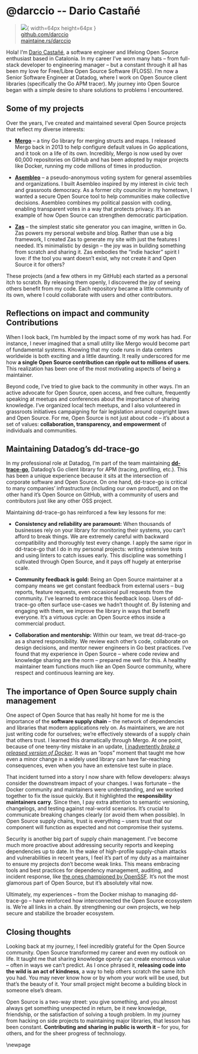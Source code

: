 # @darccio -- Dario Castañé

> ![](https://github.com/darccio.png){ width=64px height=64px }  
> [github.com/darccio](https://github.com/darccio)  
> [maintaine.rs/darccio](https://maintaine.rs/darccio)

Hola\! I’m [Dario Castañé](https://dario.cat), a software engineer and lifelong Open Source enthusiast based in Catalonia. In my career I’ve worn many hats – from full-stack developer to engineering manager – but a constant through it all has been my love for Free/Libre Open Source Software (FLOSS). I’m now a Senior Software Engineer at Datadog, where I work on Open Source client libraries (specifically the Go APM tracer). My journey into Open Source began with a simple desire to share solutions to problems I encountered.

## Some of my projects

Over the years, I’ve created and maintained several Open Source projects that reflect my diverse interests:

- [**Mergo**](https://github.com/darccio/mergo) – a tiny Go library for merging structs and maps. I released Mergo back in 2013 to help configure default values in Go applications, and it took on a life of its own. Incredibly, Mergo is now used by over 60,000 repositories on GitHub and has been adopted by major projects like Docker, running my code millions of times in production.

- [**Asembleo**](https://github.com/coopanio/asembleo) – a pseudo-anonymous voting system for general assemblies and organizations. I built Asembleo inspired by my interest in civic tech and grassroots democracy. As a former city councilor in my hometown, I wanted a secure Open Source tool to help communities make collective decisions. Asembleo combines my political passion with coding, enabling transparent votes in a way that protects privacy. It’s an example of how Open Source can strengthen democratic participation.

- [**Zas**](https://github.com/darccio/zas) – the simplest static site generator you can imagine, written in Go. Zas powers my personal website and blog. Rather than use a big framework, I created Zas to generate my site with just the features I needed. It’s minimalistic by design – the joy was in building something from scratch and sharing it. Zas embodies the “indie hacker” spirit I love: if the tool you want doesn’t exist, why not create it and Open Source it for others?

These projects (and a few others in my GitHub) each started as a personal itch to scratch. By releasing them openly, I discovered the joy of seeing others benefit from my code. Each repository became a little community of its own, where I could collaborate with users and other contributors.

## Reflections on impact and community Contributions

When I look back, I’m humbled by the impact some of my work has had. For instance, I never imagined that a small utility like Mergo would become part of fundamental systems. Knowing that my code runs in data centers worldwide is both exciting and a little daunting. It really underscored for me how **a single Open Source contribution can ripple out to millions of users**. This realization has been one of the most motivating aspects of being a maintainer.

Beyond code, I’ve tried to give back to the community in other ways. I’m an active advocate for Open Source, open access, and free culture, frequently speaking at meetups and conferences about the importance of sharing knowledge. I’ve organized local tech meetups, and I also volunteered in grassroots initiatives campaigning for fair legislation around copyright laws and Open Source. For me, Open Source is not just about code – it’s about a set of values: **collaboration, transparency, and empowerment** of individuals and communities.

## Maintaining Datadog’s dd-trace-go

In my professional role at Datadog, I’m part of the team maintaining [**dd-trace-go**](https://github.com/DataDog/dd-trace-go), Datadog’s Go client library for APM (tracing, profiling, etc.). This has been a unique experience because it sits at the intersection of corporate software and Open Source. On one hand, dd-trace-go is critical to many companies’ infrastructure (including our own product), and on the other hand it’s Open Source on GitHub, with a community of users and contributors just like any other OSS project.

Maintaining dd-trace-go has reinforced a few key lessons for me:

- **Consistency and reliability are paramount:** When thousands of businesses rely on your library for monitoring their systems, you can’t afford to break things. We are extremely careful with backward compatibility and thoroughly test every change. I apply the same rigor in dd-trace-go that I do in my personal projects: writing extensive tests and using linters to catch issues early. This discipline was something I cultivated through Open Source, and it pays off hugely at enterprise scale.

- **Community feedback is gold:** Being an Open Source maintainer at a company means we get constant feedback from external users – bug reports, feature requests, even occasional pull requests from the community. I’ve learned to embrace this feedback loop. Users of dd-trace-go often surface use-cases we hadn’t thought of. By listening and engaging with them, we improve the library in ways that benefit everyone. It’s a virtuous cycle: an Open Source ethos inside a commercial product.

- **Collaboration and mentorship:** Within our team, we treat dd-trace-go as a shared responsibility. We review each other’s code, collaborate on design decisions, and mentor newer engineers in Go best practices. I’ve found that my experience in Open Source – where code review and knowledge sharing are the norm – prepared me well for this. A healthy maintainer team functions much like an Open Source community, where respect and continuous learning are key.

## The importance of Open Source supply chain management

One aspect of Open Source that has really hit home for me is the importance of the **software supply chain** – the network of dependencies and libraries that modern applications rely on. As maintainers, we are not just writing code for ourselves; we’re effectively stewards of a supply chain that others trust. I learned this dramatically through Mergo. At one point, because of one teeny-tiny mistake in an update, [I inadvertently _broke a released version of Docker_](https://www.youtube.com/watch?v=kx1ycW4YGqQ). It was an “oops” moment that taught me how even a minor change in a widely used library can have far-reaching consequences, even when you have an extensive test suite in place.

That incident turned into a story I now share with fellow developers: always consider the downstream impact of your changes. I was fortunate – the Docker community and maintainers were understanding, and we worked together to fix the issue quickly. But it highlighted the **responsibility maintainers carry**. Since then, I pay extra attention to semantic versioning, changelogs, and testing against real-world scenarios. It’s crucial to communicate breaking changes clearly (or avoid them when possible). In Open Source supply chains, trust is everything – users trust that our component will function as expected and not compromise their systems.

Security is another big part of supply chain management. I’ve become much more proactive about addressing security reports and keeping dependencies up to date. In the wake of high-profile supply-chain attacks and vulnerabilities in recent years, I feel it’s part of my duty as a maintainer to ensure my projects don’t become weak links. This means embracing tools and best practices for dependency management, auditing, and incident response, like [the ones championed by OpenSSF](https://openssf.org/technical-initiatives/developer-best-practices/). It’s not the most glamorous part of Open Source, but it’s absolutely vital now.

Ultimately, my experiences – from the Docker mishap to managing dd-trace-go – have reinforced how interconnected the Open Source ecosystem is. We’re all links in a chain. By strengthening our own projects, we help secure and stabilize the broader ecosystem.

## Closing thoughts

Looking back at my journey, I feel incredibly grateful for the Open Source community. Open Source transformed my career and even my outlook on life. It taught me that sharing knowledge openly can create enormous value – often in ways we can’t predict. As I once phrased it, **releasing code into the wild is an act of kindness**, a way to help others scratch the same itch you had. You may never know how or by whom your work will be used, but that’s the beauty of it. Your small project might become a building block in someone else’s dream.

Open Source is a two-way street: you give something, and you almost always get something unexpected in return, be it new knowledge, friendship, or the satisfaction of solving a tough problem. In my journey from hacking on side projects to maintaining major libraries, that lesson has been constant. **Contributing and sharing in public is worth it** – for you, for others, and for the sheer progress of technology.

\newpage
